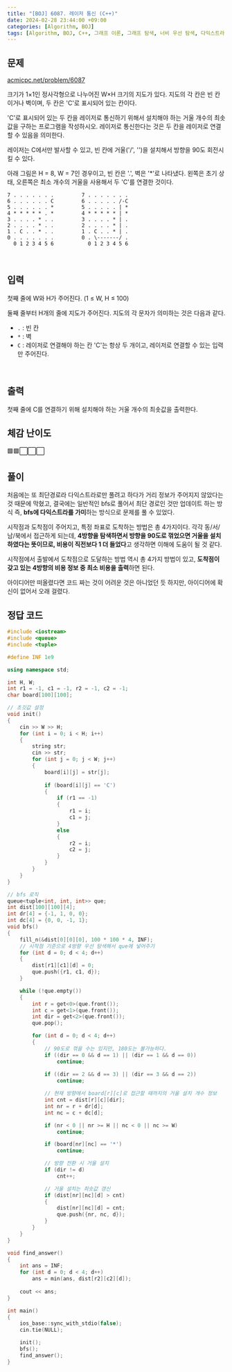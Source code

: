 ```yaml
---
title: "[BOJ] 6087. 레이저 통신 (C++)"
date: 2024-02-28 23:44:00 +09:00
categories: [Algorithm, BOJ]
tags: [Algorithm, BOJ, C++, 그래프 이론, 그래프 탐색, 너비 우선 탐색, 다익스트라, 최단 경로, Gold 3]
---
```

## **문제**
[acmicpc.net/problem/6087](https://www.acmicpc.net/problem/6087)

크기가 1×1인 정사각형으로 나누어진 W×H 크기의 지도가 있다. 지도의 각 칸은 빈 칸이거나 벽이며, 두 칸은 'C'로 표시되어 있는 칸이다.

'C'로 표시되어 있는 두 칸을 레이저로 통신하기 위해서 설치해야 하는 거울 개수의 최솟값을 구하는 프로그램을 작성하시오. 레이저로 통신한다는 것은 두 칸을 레이저로 연결할 수 있음을 의미한다.

레이저는 C에서만 발사할 수 있고, 빈 칸에 거울('/', '\')을 설치해서 방향을 90도 회전시킬 수 있다.

아래 그림은 H = 8, W = 7인 경우이고, 빈 칸은 '.', 벽은 '*'로 나타냈다. 왼쪽은 초기 상태, 오른쪽은 최소 개수의 거울을 사용해서 두 'C'를 연결한 것이다.

```
7 . . . . . . .         7 . . . . . . .
6 . . . . . . C         6 . . . . . /-C
5 . . . . . . *         5 . . . . . | *
4 * * * * * . *         4 * * * * * | *
3 . . . . * . .         3 . . . . * | .
2 . . . . * . .         2 . . . . * | .
1 . C . . * . .         1 . C . . * | .
0 . . . . . . .         0 . \-------/ .
  0 1 2 3 4 5 6           0 1 2 3 4 5 6
```
<br>

## **입력**
첫째 줄에 W와 H가 주어진다. (1 ≤ W, H ≤ 100)

둘째 줄부터 H개의 줄에 지도가 주어진다. 지도의 각 문자가 의미하는 것은 다음과 같다.

- `.` : 빈 칸
- `*` : 벽
- `C` : 레이저로 연결해야 하는 칸
'C'는 항상 두 개이고, 레이저로 연결할 수 있는 입력만 주어진다.
<br>

## **출력**
첫째 줄에 C를 연결하기 위해 설치해야 하는 거울 개수의 최솟값을 출력한다.
<br>

## **체감 난이도**
🟩🟩⬜⬜⬜
<br>

## **풀이**
처음에는 또 최단경로라 다익스트라로만 풀려고 하다가 거리 정보가 주어지지 않았다는 것 때문에 막혔고, 결국에는 일반적인 bfs로 풀어서 최단 경로인 것만 업데이트 하는 방식 즉, **bfs에 다익스트라를 가미**하는 방식으로 문제를 풀 수 있었다.

시작점과 도착점이 주어지고, 특정 좌표로 도착하는 방법은 총 4가지이다. 각각 동/서/남/북에서 접근하게 되는데, **4방향을 탐색하면서 방향을 90도로 꺾었으면 거울을 설치하였다는 뜻이므로, 비용이 직전보다 1 더 들었다**고 생각하면 이해에 도움이 될 것 같다.

시작점에서 출발에서 도착점으로 도달하는 방법 역시 총 4가지 방법이 있고, **도착점이 갖고 있는 4방향의 비용 정보 중 최소 비용을 출력**하면 된다.

아이디어만 떠올렸다면 코드 짜는 것이 어려운 것은 아니었던 듯 하지만, 아이디어에 확신이 없어서 오래 걸렸다.
<br>

## **정답 코드**
```c++
#include <iostream>
#include <queue>
#include <tuple>

#define INF 1e9

using namespace std;

int H, W;
int r1 = -1, c1 = -1, r2 = -1, c2 = -1;
char board[100][100];

// 초깃값 설정
void init()
{
    cin >> W >> H;
    for (int i = 0; i < H; i++)
    {
        string str;
        cin >> str;
        for (int j = 0; j < W; j++)
        {
            board[i][j] = str[j];
            
            if (board[i][j] == 'C')
            {
                if (r1 == -1)
                {
                    r1 = i;
                    c1 = j;
                }
                else
                {
                    r2 = i;
                    c2 = j;
                }
            }
        }
    }
}

// bfs 로직
queue<tuple<int, int, int>> que;
int dist[100][100][4];
int dr[4] = {-1, 1, 0, 0};
int dc[4] = {0, 0, -1, 1};
void bfs()
{
    fill_n(&dist[0][0][0], 100 * 100 * 4, INF);
    // 시작점 기준으로 4방향 우선 탐색해서 que에 넣어주기
    for (int d = 0; d < 4; d++)
    {
        dist[r1][c1][d] = 0;
        que.push({r1, c1, d});
    }

    while (!que.empty())
    {
        int r = get<0>(que.front());
        int c = get<1>(que.front());
        int dir = get<2>(que.front());
        que.pop();

        for (int d = 0; d < 4; d++)
        {
            // 90도로 꺾을 수는 있지만, 180도는 불가능하다.
            if ((dir == 0 && d == 1) || (dir == 1 && d == 0))
                continue;
            
            if ((dir == 2 && d == 3) || (dir == 3 && d == 2))
                continue;

            // 현재 방향에서 board[r][c]로 접근할 때까지의 거울 설치 개수 정보
            int cnt = dist[r][c][dir];
            int nr = r + dr[d];
            int nc = c + dc[d];

            if (nr < 0 || nr >= H || nc < 0 || nc >= W)
                continue;

            if (board[nr][nc] == '*')
                continue;

            // 방향 전환 시 거울 설치
            if (dir != d)
                cnt++;

            // 거울 설치는 최솟값 갱신
            if (dist[nr][nc][d] > cnt)
            {
                dist[nr][nc][d] = cnt;
                que.push({nr, nc, d});
            }
        }
    }
}

void find_answer()
{
    int ans = INF;
    for (int d = 0; d < 4; d++)
        ans = min(ans, dist[r2][c2][d]);
    
    cout << ans;
}

int main()
{
    ios_base::sync_with_stdio(false);
    cin.tie(NULL);

    init();
    bfs();
    find_answer();
}
```
